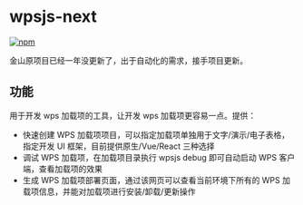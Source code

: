 # wpsjs-next
[![npm](https://img.shields.io/npm/v/wpsjs-next)](https://www.npmjs.com/package/wpsjs-next)

金山原项目已经一年没更新了，出于自动化的需求，接手项目更新。

## 功能

用于开发 wps 加载项的工具，让开发 wps 加载项更容易一点。提供：

- 快速创建 WPS 加载项项目，可以指定加载项单独用于文字/演示/电子表格，指定开发 UI 框架，目前提供原生/Vue/React 三种选择
- 调试 WPS 加载项，在加载项目录执行 wpsjs debug 即可自动启动 WPS 客户端，查看加载项的效果
- 生成 WPS 加载项部署页面，通过该网页可以查看当前环境下所有的 WPS 加载项信息，并能对加载项进行安装/卸载/更新操作
